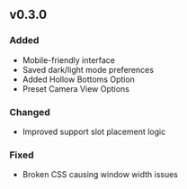 ## v0.3.0
### Added
- Mobile-friendly interface
- Saved dark/light mode preferences
- Added Hollow Bottoms Option
- Preset Camera View Options

### Changed
- Improved support slot placement logic

### Fixed
- Broken CSS causing window width issues

